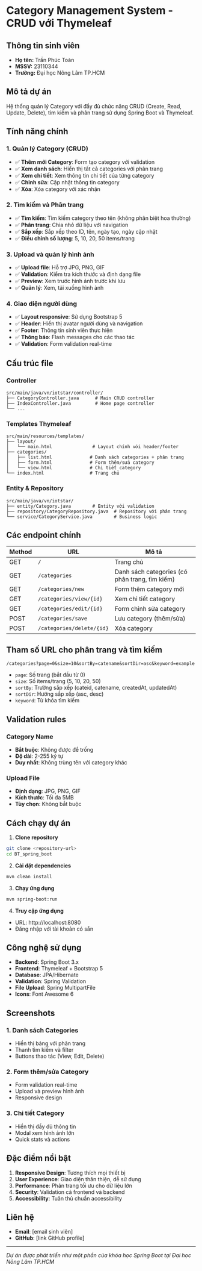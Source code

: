 # Category Management System - CRUD với Thymeleaf

## Thông tin sinh viên
- **Họ tên:** Trần Phúc Toàn
- **MSSV:** 23110344
- **Trường:** Đại học Nông Lâm TP.HCM

## Mô tả dự án
Hệ thống quản lý Category với đầy đủ chức năng CRUD (Create, Read, Update, Delete), tìm kiếm và phân trang sử dụng Spring Boot và Thymeleaf.

## Tính năng chính

### 1. Quản lý Category (CRUD)
- ✅ **Thêm mới Category**: Form tạo category với validation
- ✅ **Xem danh sách**: Hiển thị tất cả categories với phân trang
- ✅ **Xem chi tiết**: Xem thông tin chi tiết của từng category
- ✅ **Chỉnh sửa**: Cập nhật thông tin category
- ✅ **Xóa**: Xóa category với xác nhận

### 2. Tìm kiếm và Phân trang
- ✅ **Tìm kiếm**: Tìm kiếm category theo tên (không phân biệt hoa thường)
- ✅ **Phân trang**: Chia nhỏ dữ liệu với navigation
- ✅ **Sắp xếp**: Sắp xếp theo ID, tên, ngày tạo, ngày cập nhật
- ✅ **Điều chỉnh số lượng**: 5, 10, 20, 50 items/trang

### 3. Upload và quản lý hình ảnh
- ✅ **Upload file**: Hỗ trợ JPG, PNG, GIF
- ✅ **Validation**: Kiểm tra kích thước và định dạng file
- ✅ **Preview**: Xem trước hình ảnh trước khi lưu
- ✅ **Quản lý**: Xem, tải xuống hình ảnh

### 4. Giao diện người dùng
- ✅ **Layout responsive**: Sử dụng Bootstrap 5
- ✅ **Header**: Hiển thị avatar người dùng và navigation
- ✅ **Footer**: Thông tin sinh viên thực hiện
- ✅ **Thông báo**: Flash messages cho các thao tác
- ✅ **Validation**: Form validation real-time

## Cấu trúc file

### Controller
```
src/main/java/vn/iotstar/controller/
├── CategoryController.java      # Main CRUD controller
├── IndexController.java         # Home page controller
└── ...
```

### Templates Thymeleaf
```
src/main/resources/templates/
├── layout/
│   └── main.html               # Layout chính với header/footer
├── categories/
│   ├── list.html              # Danh sách categories + phân trang
│   ├── form.html              # Form thêm/sửa category
│   └── view.html              # Chi tiết category
└── index.html                 # Trang chủ
```

### Entity & Repository
```
src/main/java/vn/iotstar/
├── entity/Category.java        # Entity với validation
├── repository/CategoryRepository.java  # Repository với phân trang
└── service/CategoryService.java        # Business logic
```

## Các endpoint chính

| Method | URL | Mô tả |
|--------|-----|--------|
| GET | `/` | Trang chủ |
| GET | `/categories` | Danh sách categories (có phân trang, tìm kiếm) |
| GET | `/categories/new` | Form thêm category mới |
| GET | `/categories/view/{id}` | Xem chi tiết category |
| GET | `/categories/edit/{id}` | Form chỉnh sửa category |
| POST | `/categories/save` | Lưu category (thêm/sửa) |
| POST | `/categories/delete/{id}` | Xóa category |

## Tham số URL cho phân trang và tìm kiếm

```
/categories?page=0&size=10&sortBy=catename&sortDir=asc&keyword=example
```

- `page`: Số trang (bắt đầu từ 0)
- `size`: Số items/trang (5, 10, 20, 50)
- `sortBy`: Trường sắp xếp (cateid, catename, createdAt, updatedAt)
- `sortDir`: Hướng sắp xếp (asc, desc)
- `keyword`: Từ khóa tìm kiếm

## Validation rules

### Category Name
- **Bắt buộc**: Không được để trống
- **Độ dài**: 2-255 ký tự
- **Duy nhất**: Không trùng tên với category khác

### Upload File
- **Định dạng**: JPG, PNG, GIF
- **Kích thước**: Tối đa 5MB
- **Tùy chọn**: Không bắt buộc

## Cách chạy dự án

1. **Clone repository**
```bash
git clone <repository-url>
cd BT_spring_boot
```

2. **Cài đặt dependencies**
```bash
mvn clean install
```

3. **Chạy ứng dụng**
```bash
mvn spring-boot:run
```

4. **Truy cập ứng dụng**
- URL: http://localhost:8080
- Đăng nhập với tài khoản có sẵn

## Công nghệ sử dụng

- **Backend**: Spring Boot 3.x
- **Frontend**: Thymeleaf + Bootstrap 5
- **Database**: JPA/Hibernate
- **Validation**: Spring Validation
- **File Upload**: Spring MultipartFile
- **Icons**: Font Awesome 6

## Screenshots

### 1. Danh sách Categories
- Hiển thị bảng với phân trang
- Thanh tìm kiếm và filter
- Buttons thao tác (View, Edit, Delete)

### 2. Form thêm/sửa Category
- Form validation real-time
- Upload và preview hình ảnh
- Responsive design

### 3. Chi tiết Category
- Hiển thị đầy đủ thông tin
- Modal xem hình ảnh lớn
- Quick stats và actions

## Đặc điểm nổi bật

1. **Responsive Design**: Tương thích mọi thiết bị
2. **User Experience**: Giao diện thân thiện, dễ sử dụng
3. **Performance**: Phân trang tối ưu cho dữ liệu lớn
4. **Security**: Validation cả frontend và backend
5. **Accessibility**: Tuân thủ chuẩn accessibility

## Liên hệ
- **Email**: [email sinh viên]
- **GitHub**: [link GitHub profile]

---
*Dự án được phát triển như một phần của khóa học Spring Boot tại Đại học Nông Lâm TP.HCM*
